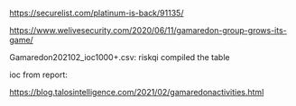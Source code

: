 https://securelist.com/platinum-is-back/91135/

https://www.welivesecurity.com/2020/06/11/gamaredon-group-grows-its-game/

Gamaredon202102_ioc1000+.csv: riskqi compiled the table

ioc from report:

https://blog.talosintelligence.com/2021/02/gamaredonactivities.html
